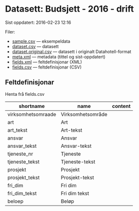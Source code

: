 # Datasett:     Budsjett - 2016 - drift
 Sist oppdatert: 2016-02-23 12:16

 Filer:
 - [sample.csv](sample.csv) — eksempeldata
 - [dataset.csv](dataset.csv) — datasett
 - [dataset.original.csv](dataset.original.csv) — datasett i originalt Datahotell-format
 - [meta.xml](meta.xml) — metadata (tittel og sist-oppdatert)
 - [fields.xml](fields.xml) — feltdefinisjonar (XML)
 - [fields.csv](fields.csv) — feltdefinisjonar (CSV)


## Feltdefinisjonar
Henta frå fields.csv

| shortname | name | content |
| --- | --- | --- |
| virksomhetsomraade | Virksomhetsområde |  |
| art | Art |  |
| art_tekst | Art-tekst |  |
| ansvar | Ansvar |  |
| ansvar_tekst | Ansvar-tekst |  |
| tjeneste_nr | Tjeneste |  |
| tjeneste_tekst | Tjeneste-tekst |  |
| prosjekt | Prosjekt |  |
| prosjekt_tekst | Prosjekt-tekst |  |
| fri_dim | Fri dim |  |
| fri_dim_tekst | Fri dim tekst |  |
| beloep | Beløp |  |
